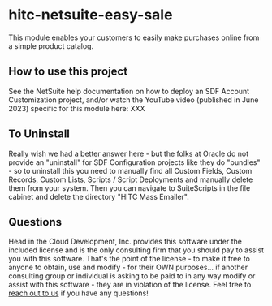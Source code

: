 # hitc-netsuite-easy-sale
This module enables your customers to easily make purchases online from a simple product catalog.

## How to use this project
See the NetSuite help documentation on how to deploy an SDF Account Customization project,
and/or watch the YouTube video (published in June 2023) specific for this module here: XXX

## To Uninstall
Really wish we had a better answer here - but the folks at Oracle do not provide an "uninstall" for SDF Configuration projects
like they do "bundles" - so to uninstall this you need to manually find all Custom Fields, Custom Records, Custom Lists,
Scripts / Script Deployments and manually delete them from your system.
Then you can navigate to SuiteScripts in the file cabinet and delete the directory "HITC Mass Emailer".

## Questions
Head in the Cloud Development, Inc. provides this software under the included license and is the only consulting firm
that you should pay to assist you with this software. That's the point of the license - to make it free to anyone to obtain,
use and modify - for their OWN purposes... if another consulting group or individual is asking to be paid to in any way
modify or assist with this software - they are in violation of the license.
Feel free to [reach out to us](https://www.headintheclouddev.com/) if you have any questions!
